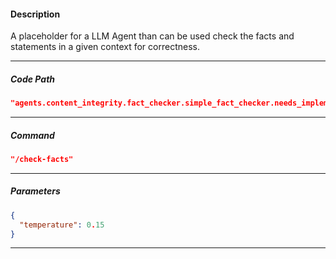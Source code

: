 #### Description
A placeholder for a LLM Agent than can be used check the facts and statements in a given context for correctness.

---

##### Code Path
```json
"agents.content_integrity.fact_checker.simple_fact_checker.needs_implementation"
```
---

##### Command
```json
"/check-facts"
```
---

##### Parameters
```json
{
  "temperature": 0.15
}
```
---

